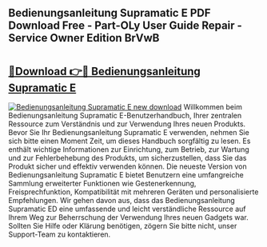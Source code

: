 ## Bedienungsanleitung Supramatic E PDF Download Free - Part-OLy User Guide Repair - Service Owner Edition BrVwB

# <h2><a href="http://df46w3.blite.top/?on=Bedienungsanleitung+Supramatic+E">🔗Download 👉🔴 Bedienungsanleitung Supramatic E</a></h2>

[![Bedienungsanleitung Supramatic E new download](https://i.imgur.com/lujVjoI.png)](http://df46w3.blite.top/?on=Bedienungsanleitung+Supramatic+E)
Willkommen beim Bedienungsanleitung Supramatic E-Benutzerhandbuch, Ihrer zentralen Ressource zum Verständnis und zur Verwendung Ihres neuen Produkts. Bevor Sie Ihr Bedienungsanleitung Supramatic E verwenden, nehmen Sie sich bitte einen Moment Zeit, um dieses Handbuch sorgfältig zu lesen. Es enthält wichtige Informationen zur Einrichtung, zum Betrieb, zur Wartung und zur Fehlerbehebung des Produkts, um sicherzustellen, dass Sie das Produkt sicher und effektiv verwenden können. Die neueste Version von Bedienungsanleitung Supramatic E bietet Benutzern eine umfangreiche Sammlung erweiterter Funktionen wie Gestenerkennung, Freisprechfunktion, Kompatibilität mit mehreren Geräten und personalisierte Empfehlungen. Wir gehen davon aus, dass das Bedienungsanleitung Supramatic ED eine umfassende und leicht verständliche Ressource auf Ihrem Weg zur Beherrschung der Verwendung Ihres neuen Gadgets war. Sollten Sie Hilfe oder Klärung benötigen, zögern Sie bitte nicht, unser Support-Team zu kontaktieren.
